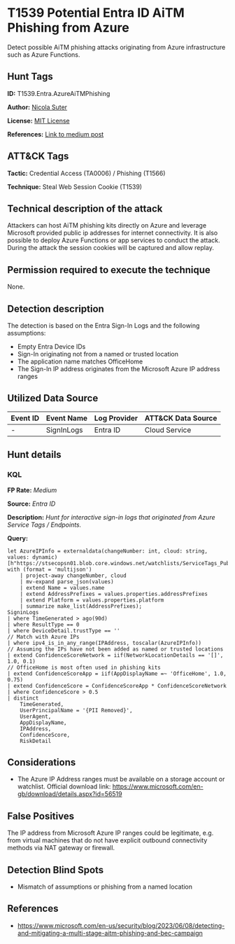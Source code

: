 # T1539 Potential Entra ID AiTM Phishing from Azure

Detect possible AiTM phishing attacks originating from Azure infrastructure such as Azure Functions.

## Hunt Tags

**ID:** T1539.Entra.AzureAiTMPhishing

**Author:** [Nicola Suter](https://nicolasuter.ch)

**License:** [MIT License](https://github.com/nicolonsky/ITDR/blob/main/LICENSE)

**References:** [Link to medium post](https://nicolasuter.medium.com)

## ATT&CK Tags

**Tactic:** Credential Access (TA0006) / Phishing (T1566)

**Technique:** Steal Web Session Cookie (T1539)

## Technical description of the attack

Attackers can host AiTM phishing kits directly on Azure and leverage Microsoft provided public ip addresses for internet connectivity. It is also possible to deploy Azure Functions or app services to conduct the attack. During the attack the session cookies will be captured and allow replay.

## Permission required to execute the technique

None.

## Detection description

The detection is based on the  Entra Sign-In Logs and the following assumptions:

* Empty Entra Device IDs
* Sign-In originating not from a named or trusted location
* The application name matches OfficeHome
* The Sign-In IP address originates from the Microsoft Azure IP address ranges


## Utilized Data Source

| Event ID | Event Name                    | Log Provider | ATT&CK Data Source |
| -------- | ----------------------------- | ------------ | ------------------ |
| -        | SignInLogs    | Entra ID     | Cloud Service      |

## Hunt details

### KQL

**FP Rate:** _Medium_

**Source:** _Entra ID_

**Description:** _Hunt for interactive sign-in logs that originated from Azure Service Tags / Endpoints._

**Query:**

```kusto
let AzureIPInfo = externaldata(changeNumber: int, cloud: string, values: dynamic)[h"https://stsecopsn01.blob.core.windows.net/watchlists/ServiceTags_Public_20240311.json"] with (format = 'multijson')
    | project-away changeNumber, cloud
    | mv-expand parse_json(values)
    | extend Name = values.name
    | extend AddressPrefixes = values.properties.addressPrefixes
    | extend Platform = values.properties.platform
    | summarize make_list(AddressPrefixes);
SigninLogs
| where TimeGenerated > ago(90d)
| where ResultType == 0
| where DeviceDetail.trustType == ''
// Match with Azure IPs
| where ipv4_is_in_any_range(IPAddress, toscalar(AzureIPInfo))
// Assuming the IPs have not been added as named or trusted locations
| extend ConfidenceScoreNetwork = iif(NetworkLocationDetails == '[]', 1.0, 0.1)
// OfficeHome is most often used in phishing kits
| extend ConfidenceScoreApp = iif(AppDisplayName =~ 'OfficeHome', 1.0, 0.75)
| extend ConfidenceScore = ConfidenceScoreApp * ConfidenceScoreNetwork
| where ConfidenceScore > 0.5
| distinct 
    TimeGenerated,
    UserPrincipalName = '{PII Removed}',
    UserAgent,
    AppDisplayName,
    IPAddress,
    ConfidenceScore,
    RiskDetail
```

## Considerations

- The Azure IP Address ranges must be available on a storage account or watchlist. Official download link: <https://www.microsoft.com/en-gb/download/details.aspx?id=56519>

## False Positives

The IP address from Microsoft Azure IP ranges could be legitimate, e.g. from virtual machines that do not have explicit outbound connectivity methods via NAT gateway or firewall.


## Detection Blind Spots

- Mismatch of assumptions or phishing from a named location

## References

- <https://www.microsoft.com/en-us/security/blog/2023/06/08/detecting-and-mitigating-a-multi-stage-aitm-phishing-and-bec-campaign>
